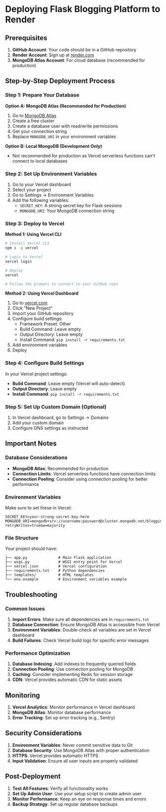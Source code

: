 # Deploying Flask Blogging Platform to Render

## Prerequisites

1. **GitHub Account**: Your code should be in a GitHub repository
2. **Render Account**: Sign up at [render.com](https://render.com)
3. **MongoDB Atlas Account**: For cloud database (recommended for production)

## Step-by-Step Deployment Process

### Step 1: Prepare Your Database

**Option A: MongoDB Atlas (Recommended for Production)**
1. Go to [MongoDB Atlas](https://www.mongodb.com/atlas)
2. Create a free cluster
3. Create a database user with read/write permissions
4. Get your connection string
5. Replace `MONGODB_URI` in your environment variables

**Option B: Local MongoDB (Development Only)**
- Not recommended for production as Vercel serverless functions can't connect to local databases

### Step 2: Set Up Environment Variables

1. Go to your Vercel dashboard
2. Select your project
3. Go to Settings → Environment Variables
4. Add the following variables:
   - `SECRET_KEY`: A strong secret key for Flask sessions
   - `MONGODB_URI`: Your MongoDB connection string

### Step 3: Deploy to Vercel

**Method 1: Using Vercel CLI**
```bash
# Install Vercel CLI
npm i -g vercel

# Login to Vercel
vercel login

# Deploy
vercel

# Follow the prompts to connect to your GitHub repo
```

**Method 2: Using Vercel Dashboard**
1. Go to [vercel.com](https://vercel.com)
2. Click "New Project"
3. Import your GitHub repository
4. Configure build settings:
   - Framework Preset: Other
   - Build Command: Leave empty
   - Output Directory: Leave empty
   - Install Command: `pip install -r requirements.txt`
5. Add environment variables
6. Deploy

### Step 4: Configure Build Settings

In your Vercel project settings:
- **Build Command**: Leave empty (Vercel will auto-detect)
- **Output Directory**: Leave empty
- **Install Command**: `pip install -r requirements.txt`

### Step 5: Set Up Custom Domain (Optional)

1. In Vercel dashboard, go to Settings → Domains
2. Add your custom domain
3. Configure DNS settings as instructed

## Important Notes

### Database Considerations
- **MongoDB Atlas**: Recommended for production
- **Connection Limits**: Vercel serverless functions have connection limits
- **Connection Pooling**: Consider using connection pooling for better performance

### Environment Variables
Make sure to set these in Vercel:
```
SECRET_KEY=your-strong-secret-key-here
MONGODB_URI=mongodb+srv://username:password@cluster.mongodb.net/blogging_platform?retryWrites=true&w=majority
```

### File Structure
Your project should have:
```
├── app.py              # Main Flask application
├── wsgi.py             # WSGI entry point for Vercel
├── vercel.json         # Vercel configuration
├── requirements.txt    # Python dependencies
├── templates/          # HTML templates
└── env.example         # Environment variables example
```

## Troubleshooting

### Common Issues

1. **Import Errors**: Make sure all dependencies are in `requirements.txt`
2. **Database Connection**: Ensure MongoDB Atlas is accessible from Vercel
3. **Environment Variables**: Double-check all variables are set in Vercel dashboard
4. **Build Failures**: Check Vercel build logs for specific error messages

### Performance Optimization

1. **Database Indexing**: Add indexes to frequently queried fields
2. **Connection Pooling**: Use connection pooling for MongoDB
3. **Caching**: Consider implementing Redis for session storage
4. **CDN**: Vercel provides automatic CDN for static assets

## Monitoring

1. **Vercel Analytics**: Monitor performance in Vercel dashboard
2. **MongoDB Atlas**: Monitor database performance
3. **Error Tracking**: Set up error tracking (e.g., Sentry)

## Security Considerations

1. **Environment Variables**: Never commit sensitive data to Git
2. **Database Security**: Use MongoDB Atlas with proper authentication
3. **HTTPS**: Vercel provides automatic HTTPS
4. **Input Validation**: Ensure all user inputs are properly validated

## Post-Deployment

1. **Test All Features**: Verify all functionality works
2. **Set Up Admin User**: Use your setup script to create admin user
3. **Monitor Performance**: Keep an eye on response times and errors
4. **Backup Strategy**: Set up regular database backups 